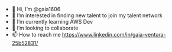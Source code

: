 - 👋 Hi, I’m @gaia1606
- 👀 I’m interested in finding new talent to join my talent network
- 🌱 I’m currently learning AWS Dev
- 💞️ I’m looking to collaborate 
- 📫 How to reach me https://www.linkedin.com/in/gaia-ventura-25b52831/

<!---
gaia1606/gaia1606 is a ✨ special ✨ repository because its `README.md` (this file) appears on your GitHub profile.
You can click the Preview link to take a look at your changes.
--->
